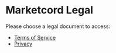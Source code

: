 # Marketcord Legal

Please choose a legal document to access:
- [Terms of Service](https://legal.marketcord.xyz/terms)
- [Privacy](https://legal.marketcord.xyz/privacy)
